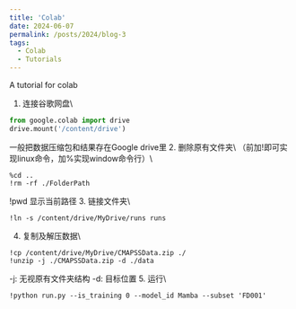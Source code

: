 ```yaml
---
title: 'Colab'
date: 2024-06-07
permalink: /posts/2024/blog-3
tags:
  - Colab
  - Tutorials
---
```


A tutorial for colab


1. 连接谷歌网盘\\
  ~~~  python
  from google.colab import drive
  drive.mount('/content/drive')
  ~~~
  一般把数据压缩包和结果存在Google drive里
2. 删除原有文件夹\\
  （前加!即可实现linux命令，加%实现window命令行）\\
  ```shell
  %cd ..
  !rm -rf ./FolderPath
  ```
!pwd 显示当前路径
3. 链接文件夹\\
  ```shell
  !ln -s /content/drive/MyDrive/runs runs
  ```
4. 复制及解压数据\\
  ```shell
  !cp /content/drive/MyDrive/CMAPSSData.zip ./
  !unzip -j ./CMAPSSData.zip -d ./data
  ```
-j: 无视原有文件夹结构 -d: 目标位置
5. 运行\\
  ```shell
  !python run.py --is_training 0 --model_id Mamba --subset 'FD001'
  ```
